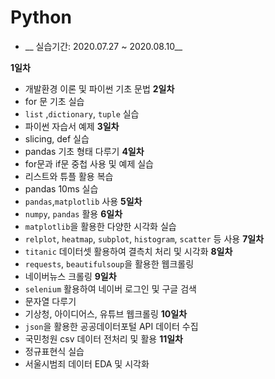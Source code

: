 # Python

- __ 실습기간: 2020.07.27 ~ 2020.08.10__

__1일차__ 
  - 개발환경 이론 및 파이썬 기초 문법 
__2일차__ 
  - for 문 기초 실습
  - `list` ,`dictionary`, `tuple` 실습 
  - 파이썬 자습서 예제
__3일차__ 
  - slicing, def 실습
  - pandas 기초 형태 다루기
__4일차__
  - for문과 if문 중첩 사용 및 예제 실습
  - 리스트와 튜플 활용 복습
  - pandas 10ms 실습
  - `pandas`,`matplotlib` 사용
__5일차__ 
  - `numpy`, `pandas` 활용
 __6일차__ 
  - `matplotlib`을 활용한 다양한 시각화 실습
  - `relplot`, `heatmap`, `subplot`, `histogram`, `scatter` 등 사용
__7일차__ 
  - `titanic` 데이터셋 활용하여 결측치 처리 및 시각화
__8일차__ 
  - `requests`, `beautifulsoup`을 활용한 웹크롤링
  - 네이버뉴스 크롤링
__9일차__ 
  - `selenium` 활용하여 네이버 로그인 및 구글 검색
  - 문자열 다루기
  - 기상청, 아이디어스, 유튜브 웹크롤링
__10일차__ 
  - `json`을 활용한 공공데이터포털 API 데이터 수집
  - 국민청원 csv 데이터 전처리 및 활용
__11일차__ 
  - 정규표현식 실습
  - 서울시범죄 데이터 EDA 및 시각화

